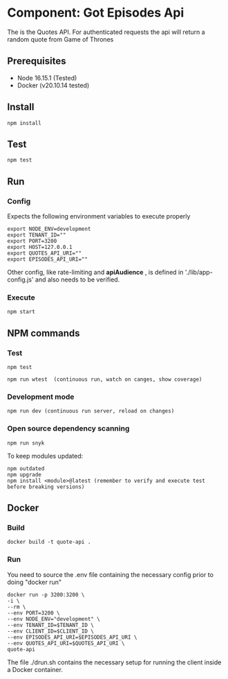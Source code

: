 # Component: Got Episodes Api

The is the Quotes API. For authenticated requests the api will return a random quote from Game of Thrones

## Prerequisites

- Node 16.15.1 (Tested)
- Docker (v20.10.14 tested)

## Install

    npm install

## Test

    npm test

## Run

### Config

Expects the following environment variables to execute properly

    export NODE_ENV=development
    export TENANT_ID=""
    export PORT=3200
    export HOST=127.0.0.1
    export QUOTES_API_URI=""
    export EPISODES_API_URI=""

Other config, like rate-limiting and **apiAudience** , is defined in './lib/app-config.js' and also needs to be verified.

### Execute

    npm start

## NPM commands

### Test

    npm test

    npm run wtest  (continuous run, watch on canges, show coverage)

### Development mode

    npm run dev (continuous run server, reload on changes)

### Open source dependency scanning

    npm run snyk

To keep modules updated:

    npm outdated
    npm upgrade
    npm install <module>@latest (remember to verify and execute test before breaking versions)


## Docker

### Build

    docker build -t quote-api .

### Run

You need to source the .env file containing the necessary config prior to doing "docker run"

    
    docker run -p 3200:3200 \
    -i \
    --rm \
    --env PORT=3200 \
    --env NODE_ENV="development" \
    --env TENANT_ID=$TENANT_ID \
    --env CLIENT_ID=$CLIENT_ID \
    --env EPISODES_API_URI=$EPISODES_API_URI \
    --env QUOTES_API_URI=$QUOTES_API_URI \
    quote-api

The file ./drun.sh contains the necessary setup for running the client inside a Docker container.